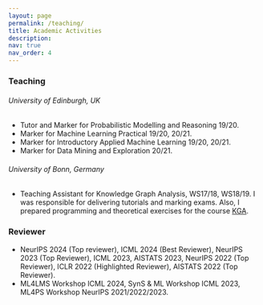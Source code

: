 ```yaml
---
layout: page
permalink: /teaching/
title: Academic Activities
description: 
nav: true
nav_order: 4
---
```


### Teaching

###### University of Edinburgh, UK
* Tutor and Marker for Probabilistic Modelling and Reasoning 19/20.
* Marker for Machine Learning Practical 19/20, 20/21.
* Marker for Introductory Applied Machine Learning 19/20, 20/21.
* Marker for Data Mining and Exploration 20/21.

###### University of Bonn, Germany
* Teaching Assistant for Knowledge Graph Analysis, WS17/18, WS18/19. I was responsible for delivering tutorials and marking exams. Also, I prepared programming and theoretical exercises for the course <a href="https://github.com/SmartDataAnalytics/Knowledge-Graph-Analysis-Programming-Exercises">KGA</a>.

### Reviewer
* NeurIPS 2024 (Top reviewer), ICML 2024 (Best Reviewer), NeurIPS 2023 (Top Reviewer), ICML 2023, AISTATS 2023, NeurIPS 2022 (Top Reviewer), ICLR 2022 (Highlighted Reviewer), AISTATS 2022 (Top Reviewer).
* ML4LMS Workshop ICML 2024, SynS & ML Workshop ICML 2023, ML4PS Workshop NeurIPS 2021/2022/2023.
